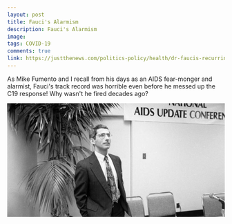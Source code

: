 ```yaml
---
layout: post
title: Fauci's Alarmism
description: Fauci's Alarmism
image: 
tags: COVID-19
comments: true
link: https://justthenews.com/politics-policy/health/dr-faucis-recurring-nightmares-covid-19-might-be-his-worst-its-sure-not-his
---
```

As Mike Fumento and I recall from his days as an AIDS fear-monger and
alarmist, Fauci's track record was horrible even before he messed up the
C19 response! Why wasn't he fired decades ago?

![](/../../assets/images/post-images/fauci1/499ce8b17ec0cf37c309a11db0625915.jpg)
